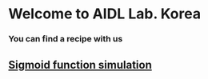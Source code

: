# Welcome to AIDL Lab. Korea
### You can find a recipe with us


## [Sigmoid function simulation]()

